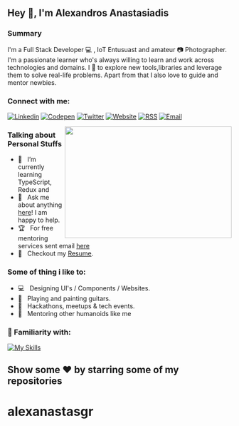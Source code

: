 ## Hey 👋, I'm Alexandros Anastasiadis

### Summary

I'm a Full Stack Developer 💻 , IoT Entusuast and amateur 📷 Photographer. I'm a passionate learner who's always willing to learn and work across technologies and domains. I 💖 to explore new tools,libraries and leverage them to solve real-life problems. Apart from that I also love to guide and mentor newbies.

### Connect with me:
[![Linkedin](https://github.com/alexanastasgr/alexanastasgr/blob/master/icons/linkedin.svg)](https://linkedin.com/in/alexanastasgr)
[![Codepen](https://github.com/alexanastasgr/alexanastasgr/blob/master/icons/codepen.svg)](https://codepen.io/alexanastasgr)
[![Twitter](https://github.com/alexanastasgr/alexanastasgr/blob/master/icons/twitter.svg)](https://twitter.com/alexanastasgr)
[![Website](https://github.com/alexanastasgr/alexanastasgr/blob/master/icons/firefox.svg)](https://alexanas.gr)
[![RSS](https://github.com/alexanastasgr/alexanastasgr/blob/master/icons/RSS.svg)]()
[![Email](https://github.com/alexanastasgr/alexanastasgr/blob/master/icons/gmail.svg)](mailto:me@alexanas.gr)

<img align="right" height="250" width="375" alt="" src="https://raw.githubusercontent.com/alexanastasgr/alexanastasgr/master/programmer.gif" />

### Talking about Personal Stuffs

- 🚀 &nbsp; I’m currently learning TypeScript, Redux and 
- 💬 &nbsp; Ask me about anything [here](https://github.com/alexanastasgr/alexanastasgr/issues/2)! I am happy to help.
- 🏆 &nbsp; For free mentoring services sent email [here](mailto:mentoring@alexanas.gr)
- 📝 &nbsp; Checkout my [Resume](https://alexanas.gr/resume.pdf).

### Some of thing i like to:

- 💻 &nbsp; Designing UI's / Components / Websites.
- 🎸 &nbsp; Playing and painting guitars.
- 🍕 &nbsp; Hackathons, meetups & tech events.
- 🌟 &nbsp; Mentoring other humanoids like me

### 🔨 Familiarity with:

[![My Skills](https://skillicons.dev/icons?i=sass,javascript,react,next,express,redux,jquery,php,laravel,nodejs,mysql,wordpress,bash,linux,git,docker,materialui,bootstrap,jest&perline=7)](https://skillicons.dev)


## Show some ❤️ by starring some of my repositories

# alexanastasgr
